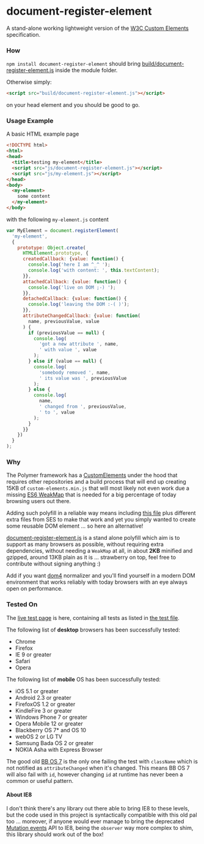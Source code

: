 document-register-element
=========================

A stand-alone working lightweight version of the [W3C Custom Elements](http://w3c.github.io/webcomponents/spec/custom/) specification.


### How

`npm install document-register-element` should bring [build/document-register-element.js](build/document-register-element.js) inside the module folder.

Otherwise simply:
```html
<script src="build/document-register-element.js"></script>
```
on your head element and you should be good to go.


### Usage Example

A basic HTML example page
```html
<!DOCTYPE html>
<html>
<head>
  <title>testing my-element</title>
  <script src="js/document-register-element.js"></script>
  <script src="js/my-element.js"></script>
</head>
<body>
  <my-element>
    some content
  </my-element>
</body>
```

with the following `my-element.js` content
```javascript
var MyElement = document.registerElement(
  'my-element',
  {
    prototype: Object.create(
      HTMLElement.prototype, {
      createdCallback: {value: function() {
        console.log('here I am ^_^ ');
        console.log('with content: ', this.textContent);
      }},
      attachedCallback: {value: function() {
        console.log('live on DOM ;-) ');
      }},
      detachedCallback: {value: function() {
        console.log('leaving the DOM :-( )');
      }},
      attributeChangedCallback: {value: function(
        name, previousValue, value
      ) {
        if (previousValue == null) {
          console.log(
            'got a new attribute ', name,
            ' with value ', value
          );
        } else if (value == null) {
          console.log(
            'somebody removed ', name,
            ' its value was ', previousValue
          );
        } else {
          console.log(
            name,
            ' changed from ', previousValue,
            ' to ', value
          );
        }
      }}
    })
  }
);
```


### Why

The Polymer framework has a [CustomElements](https://github.com/Polymer/CustomElements) under the hood that requires other repositories and a build process that will end up creating 15KB of `custom-elements.min.js` that will most likely not even work due a missing [ES6 WeakMap](https://developer.mozilla.org/en-US/docs/Web/JavaScript/Reference/Global_Objects/WeakMap) that is needed for a big percentage of today browsing users out there.

Adding such polyfill in a reliable way means including [this file](http://code.google.com/p/es-lab/source/browse/trunk/src/ses/WeakMap.js) plus different extra files from SES to make that work and yet you simply wanted to create some reusable DOM element ... so here an alternative!

[document-register-element.js](build/document-register-element.js) is a stand alone polyfill which aim is to support as many browsers as possible, without requiring extra dependencies, without needing a `WeakMap` at all, in about **2KB** minified and gzipped, around 13KB plain as it is ... strawberry on top, feel free to contribute without signing anything :)

Add if you want [dom4](https://github.com/WebReflection/dom4#dom4) normalizer and you'll find yourself in a modern DOM environment that works reliably with today browsers with an eye always open on performance.


### Tested On

The [live test page](http://webreflection.github.io/document-register-element/test/) is here, containing all tests as listed in [the test file](test/document-register-element.js).

The following list of **desktop** browsers has been successfully tested:

  * Chrome
  * Firefox
  * IE 9 or greater
  * Safari
  * Opera

The following list of **mobile** OS has been successfully tested:

  * iOS 5.1 or greater
  * Android 2.3 or greater
  * FirefoxOS 1.2 or greater
  * KindleFire 3 or greater
  * Windows Phone 7 or greater
  * Opera Mobile 12 or greater
  * Blackberry OS 7* and OS 10
  * webOS 2 or LG TV
  * Samsung Bada OS 2 or greater
  * NOKIA Asha with Express Browser

The good old [BB OS 7](http://us.blackberry.com/software/smartphones/blackberry-7-os.html) is the only one failing the test with `className` which is not notified as `attributeChanged` when it's changed. This means BB OS 7 will also fail with `id`, however changing `id` at runtime has never been a common or useful pattern.


#### About IE8

I don't think there's any library out there able to bring IE8 to these levels, but the code used in this project is syntactically compatible with this old pal too ... moreover, if anyone would ever manage to bring the deprecated [Mutation events](https://developer.mozilla.org/en-US/docs/Web/Guide/Events/Mutation_events) API to IE8, being the `observer` way more complex to shim, this library should work out of the box!